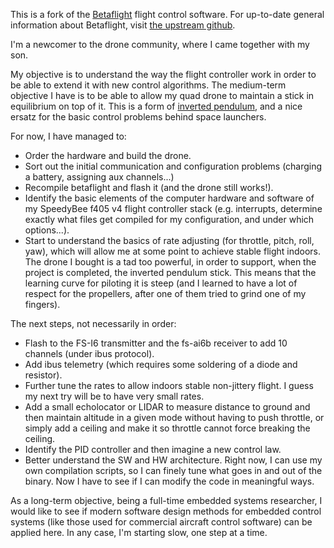 This is a fork of the [Betaflight](https://github.com/betaflight/betaflight) flight control software. For up-to-date general information about Betaflight, visit [the upstream github](https://github.com/betaflight/betaflight).

I'm a newcomer to the drone community, where I came together with my son.

My objective is to understand the way the flight controller work in order to be able to extend it with new control algorithms. The medium-term objective I have is to be able to allow my quad drone to maintain a stick in equilibrium on top of it. This is a form of [inverted pendulum](https://en.wikipedia.org/wiki/Inverted_pendulum), and a nice ersatz for the basic control problems behind space launchers.

For now, I have managed to:
* Order the hardware and build the drone.
* Sort out the initial communication and configuration problems (charging a battery, assigning aux channels...)
* Recompile betaflight and flash it (and the drone still works!).
* Identify the basic elements of the computer hardware and software of my SpeedyBee f405 v4 flight controller stack (e.g. interrupts, determine exactly what files get compiled for my configuration, and under which options...).
* Start to understand the basics of rate adjusting (for throttle, pitch, roll, yaw), which will allow me at some point to achieve stable flight indoors. The drone I bought is a tad too powerful, in order to support, when the project is completed, the inverted pendulum stick. This means that the learning curve for piloting it is steep (and I learned to have a lot of respect for the propellers, after one of them tried to grind one of my fingers).

The next steps, not necessarily in order:
* Flash to the FS-I6 transmitter and the fs-ai6b receiver to add 10 channels (under ibus protocol).
* Add ibus telemetry (which requires some soldering of a diode and resistor).
* Further tune the rates to allow indoors stable non-jittery flight. I guess my next try will be to have very small rates.
* Add a small echolocator or LIDAR to measure distance to ground and then maintain altitude in a given mode without having to push throttle, or simply add a ceiling and make it so throttle cannot force breaking the ceiling.
* Identify the PID controller and then imagine a new control law.
* Better understand the SW and HW architecture. Right now, I can use my own compilation scripts, so I can finely tune what goes in and out of the binary. Now I have to see if I can modify the code in meaningful ways.

As a long-term objective, being a full-time embedded systems researcher, I would like to see if modern software design methods for embedded control systems (like those used for commercial aircraft control software) can be applied here. In any case, I'm starting slow, one step at a time.
